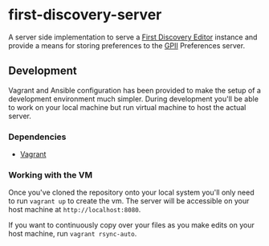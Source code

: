 # first-discovery-server

A server side implementation to serve a [First Discovery Editor](https://github.com/fluid-project/first-discovery) instance and provide a means for storing preferences to the [GPII](http://gpii.net) Preferences server.


## Development ##

Vagrant and Ansible configuration has been provided to make the setup of a development environment much simpler. During development you'll be able to work on your local machine but run virtual machine to host the actual server.

### Dependencies ###

* [Vagrant](https://www.vagrantup.com)

### Working with the VM ###

Once you've cloned the repository onto your local system you'll only need to run `vagrant up` to create the vm. The server will be accessible on your host machine at `http://localhost:8080`.

If you want to continuously copy over your files as you make edits on your host machine, run `vagrant rsync-auto`.
